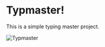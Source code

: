 # Typmaster!
This is a simple typing master project.

![Typmaster](https://user-images.githubusercontent.com/119871916/232903790-09b0a217-e33e-4618-bbdc-113e34c86565.jpg)
